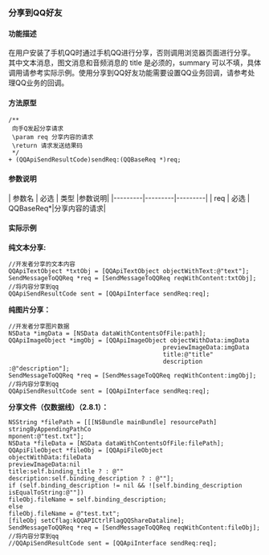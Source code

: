 ### 分享到QQ好友
#### 功能描述

在用户安装了手机QQ时通过手机QQ进行分享，否则调用浏览器页面进行分享。其中文本消息，图文消息和音频消息的 title 是必须的，summary 可以不填，具体调用请参考实际示例。使用分享到QQ好友功能需要设置QQ业务回调，请参考处理QQ业务的回调。

#### 方法原型

```
/**
 向手Q发起分享请求
 \param req 分享内容的请求
 \return 请求发送结果码
 */
+ (QQApiSendResultCode)sendReq:(QQBaseReq *)req;
```

#### 参数说明

| 参数名 | 必选 | 类型 |参数说明|
|---------|---------|---------|
| req | 必选 | QQBaseReq*|分享内容的请求|

#### 实际示例

**纯文本分享:**

```
//开发者分享的文本内容
QQApiTextObject *txtObj = [QQApiTextObject objectWithText:@"text"];
SendMessageToQQReq *req = [SendMessageToQQReq reqWithContent:txtObj];
//将内容分享到qq
QQApiSendResultCode sent = [QQApiInterface sendReq:req];
```

**纯图片分享：**

```
//开发者分享图片数据
NSData *imgData = [NSData dataWithContentsOfFile:path];
QQApiImageObject *imgObj = [QQApiImageObject objectWithData:imgData
                                           previewImageData:imgData
                                           title:@"title"
                                           description :@"description"];
SendMessageToQQReq *req = [SendMessageToQQReq reqWithContent:imgObj];
//将内容分享到qq
QQApiSendResultCode sent = [QQApiInterface sendReq:req];
```

**分享文件（仅数据线）（2.8.1）：**

```
NSString *filePath = [[[NSBundle mainBundle] resourcePath] stringByAppendingPathCo                           mponent:@"test.txt"];
NSData *fileData = [NSData dataWithContentsOfFile:filePath];
QQApiFileObject *fileObj = [QQApiFileObject 
objectWithData:fileData
previewImageData:nil
title:self.binding_title ? : @""
description:self.binding_description ? : @""];
if (self.binding_description != nil && ![self.binding_description isEqualToString:@""])
fileObj.fileName = self.binding_description;
else
fileObj.fileName = @"test.txt";
[fileObj setCflag:kQQAPICtrlFlagQQShareDataline];
SendMessageToQQReq *req = [SendMessageToQQReq reqWithContent:fileObj];
//将内容分享到qq
//QQApiSendResultCode sent = [QQApiInterface sendReq:req];
```
